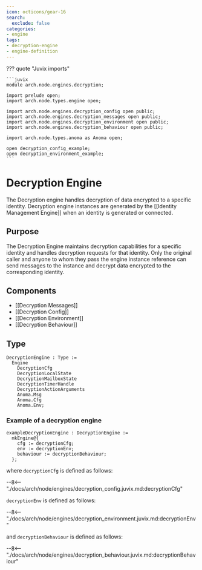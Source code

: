 ```yaml
---
icon: octicons/gear-16
search:
  exclude: false
categories:
- engine
tags:
- decryption-engine
- engine-definition
---
```


??? quote "Juvix imports"

    ```juvix
    module arch.node.engines.decryption;

    import prelude open;
    import arch.node.types.engine open;

    import arch.node.engines.decryption_config open public;
    import arch.node.engines.decryption_messages open public;
    import arch.node.engines.decryption_environment open public;
    import arch.node.engines.decryption_behaviour open public;

    import arch.node.types.anoma as Anoma open;

    open decryption_config_example;
    open decryption_environment_example;
    ```

# Decryption Engine

The Decryption engine handles decryption of data encrypted to a specific
identity. Decryption engine instances are generated by the
[[Identity Management Engine]] when an identity is generated or connected.

## Purpose

The Decryption Engine maintains decryption capabilities for a specific identity
and handles decryption requests for that identity. Only the original caller and
anyone to whom they pass the engine instance reference can send messages to the
instance and decrypt data encrypted to the corresponding identity.

## Components

- [[Decryption Messages]]
- [[Decryption Config]]
- [[Decryption Environment]]
- [[Decryption Behaviour]]

## Type

<!-- --8<-- [start:DecryptionEngine] -->
```juvix
DecryptionEngine : Type :=
  Engine
    DecryptionCfg
    DecryptionLocalState
    DecryptionMailboxState
    DecryptionTimerHandle
    DecryptionActionArguments
    Anoma.Msg
    Anoma.Cfg
    Anoma.Env;
```
<!-- --8<-- [end:DecryptionEngine] -->

### Example of a decryption engine


<!-- --8<-- [start:exampleDecryptionEngine] -->
```juvix
exampleDecryptionEngine : DecryptionEngine :=
  mkEngine@{
    cfg := decryptionCfg;
    env := decryptionEnv;
    behaviour := decryptionBehaviour;
  };
```
<!-- --8<-- [end:exampleDecryptionEngine] -->

where `decryptionCfg` is defined as follows:

--8<-- "./docs/arch/node/engines/decryption_config.juvix.md:decryptionCfg"

`decryptionEnv` is defined as follows:

--8<-- "./docs/arch/node/engines/decryption_environment.juvix.md:decryptionEnv"

and `decryptionBehaviour` is defined as follows:

--8<-- "./docs/arch/node/engines/decryption_behaviour.juvix.md:decryptionBehaviour"

